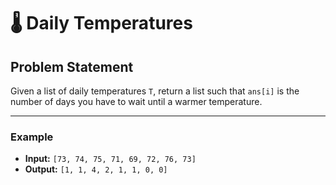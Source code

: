 # 🌡️ Daily Temperatures

## Problem Statement

Given a list of daily temperatures `T`, return a list such that `ans[i]` is the number of days you have to wait until a warmer temperature.

---

### Example

- **Input:** `[73, 74, 75, 71, 69, 72, 76, 73]`
- **Output:** `[1, 1, 4, 2, 1, 1, 0, 0]`